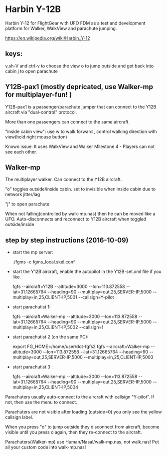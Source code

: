 # Harbin Y-12B

Harbin Y-12 for FlightGear with UFO FDM as a test and development platform for Walker, WalkView and parachute jumping.

https://en.wikipedia.org/wiki/Harbin_Y-12
 
## keys:
v,sh-V and ctrl-v to choose the view
o to jump outside and get back into cabin
j to open parachute

## Y12B-pax1 (mostly depricated, use Walker-mp for multiplayer-fun! )
Y12B-pax1 is a passenger/parachute jumper that can connect to the Y12B aircraft via "dual-control" protocol.

More than one passengers can connect to the same aircraft.

"inside cabin view": use w to walk forward , control walking direction with view(hold right mouse button)  

Known issue: It uses WalkView and Walker Milestone 4 - Players can not see each other.


## Walker-mp
The multiplayer walker. Can connect to the Y12B aircraft. 

"o" toggles outside/inside cabin. set to invisible when inside cabin due to network jitter/lag

"j" to open parachute

When not falling(controlled by walk-mp.nas) then he can be moved like a UFO.
Auto-disconnects and reconnect to Y12B aircraft when toggled outside/inside 

## step by step instructions (2016-10-09)

* start the mp server:

    ./fgms -c fgms_local.skel.conf

* start the Y12B aircraft, enable the autopilot in the Y12B-set.xml file if you like.

    fgfs --aircraft=Y12B --altitude=3000 --lon=113.872558 --lat=31.12665764 --heading=90 --multiplay=out,25,SERVER-IP,5000 --multiplay=in,25,CLIENT-IP,5001 --callsign=Y-pilot

* start parachutist 1:

    fgfs --aircraft=Walker-mp --altitude=3000 --lon=113.872558 --lat=31.12665764 --heading=90 --multiplay=out,25,SERVER-IP,5000 --multiplay=in,25,CLIENT-IP,5002 --callsign=!

* start parachutist 2 (on the same PC):

    export FG_HOME=/home/user/dot-fgfs2
    fgfs --aircraft=Walker-mp --altitude=3000 --lon=113.872558 --lat=31.12665764 --heading=90 --multiplay=out,25,SERVER-IP,5000   --multiplay=in,25,CLIENT-IP,5003

* start parachutist 3 :

    fgfs --aircraft=Walker-mp --altitude=3000 --lon=113.872558 --lat=31.12665764 --heading=90 --multiplay=out,25,SERVER-IP,5000  --multiplay=in,25,CLIENT-IP,5004



Parachuters usually auto-connect to the aircraft with callsign "Y-pilot". If not, then use the menu to connect.

Parachuters are not visible after loading (outside=0) you only see the yellow callsign label.

When you press "o" to jump outside they disconnect from aircraft, become visible until you press o again,
then they re-connect to the aircraft.

Parachuters(Walker-mp) use Human/Nasal/walk-mp.nas, not walk.nas! Put all your custom code into walk-mp.nas!



